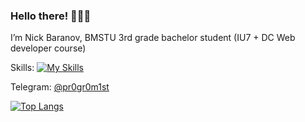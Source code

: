 ### Hello there! 👋👋👋

I’m Nick Baranov, BMSTU 3rd grade bachelor student (IU7 + DC Web developer course)

Skills: [![My Skills](https://skillicons.dev/icons?i=java,c,cpp,python,go,kotlin,spring,sqlite,postgres,mongodb&theme=dark)](https://skillicons.dev)

Telegram: [@pr0gr0m1st](https://t.me/pr0gr0m1st)

[![Top Langs](https://github-readme-stats.vercel.app/api/top-langs/?username=N1ckBaran0v&theme=transparent-dark)](https://github.com/anuraghazra/github-readme-stats)

<!---
N1ckBaran0v/N1ckBaran0v is a ✨ special ✨ repository because its `README.md` (this file) appears on your GitHub profile.
You can click the Preview link to take a look at your changes.
--->
